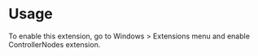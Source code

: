# Usage

To enable this extension, go to Windows > Extensions menu and enable ControllerNodes extension.
